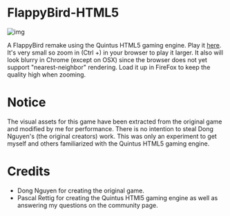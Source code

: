 FlappyBird-HTML5
================

![img](https://lh3.googleusercontent.com/-EvAvgWSOhoQ/UyeyfdEDY9I/AAAAAAAAAPs/qqMbJkD5Ciw/w144-h256-no/flappybirds.jpg "FlappyBird gameplay")

A FlappyBird remake using the Quintus HTML5 gaming engine.  Play it [here](http://ninemind.github.io/FlappyBird-HTML5). It's very small so zoom in (Ctrl +) in your browser to play it larger.  It also will look blurry in Chrome (except on OSX) since the browser does not yet support "nearest-neighbor"  rendering. Load it up in FireFox to keep the quality high when zooming.﻿ 

Notice
======
The visual assets for this game have been extracted from the original game and modified by me for performance.  There is no intention to steal Dong Nguyen's (the original creators) work. This was only an experiment to get myself and others familiarized with the Quintus HTML5 gaming engine.

Credits
======
* Dong Nguyen for creating the original game.
* Pascal Rettig for creating the Quintus HTMl5 gaming engine as well as answering my questions on the community page.
